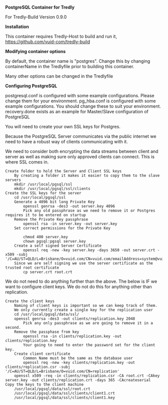 **PostgreSQL Container for Tredly**

For Tredly-Build Version 0.9.0

**Installation**

This container requires Tredly-Host to build and run it, https://github.com/vuid-com/tredly-build

**Modifying container options**

By default, the container name is "postgres". Change this by changing containerName in the Tredlyfile prior to building this container.

Many other options can be changed in the Tredlyfile


**Configuring PostgreSQL**

postgresql.conf is configured with some example configurations. Please change them for your environment.
pg_hba.conf is configured with some example configurations. You should change these to suit your environment.
recovery.done exists as an example for Master/Slave configuration of PostgreSQL

You will need to create your own SSL keys for Postgres.

Because the PostgreSQL Server communicates via the public internet we need to have a robust way of clients communicating with it.

We need to consider both encrypting the data streams between client and server as well as making sure only approved clients can connect. This is where SSL comes in.

    Create folder to hold the Server and Client SSL keys
        By creating a folder it makes it easier to copy them to the slave servers
        mkdir /usr/local/pgsql/ssl
        mkdir /usr/local/pgsql/ssl/clients
    Create the SSL keys for the server
        cd /usr/local/pgsql/ssl
        Generate a 4096 bit long Private Key
            openssl genrsa -des3 -out server.key 4096
            Pick any old passphrase as we need to remove it or Postgres requires it to be entered on startup
        Remove the Private Key passphrase
            openssl rsa -in server.key -out server.key
        Set correct permissions for the Private Key

            chmod 400 server.key
            chown pgsql:pgsql server.key
        Create a self signed Server Certificate
            openssl req -new -key server.key -days 3650 -out server.crt -x509 -subj '/C=AU/ST=QLD/L=Brisbane/O=vuid.com/CN=vuid.com/emailAddress=system@vuid.com'
        Since we are self signing we use the server certificate as the trusted root certificate
            cp server.crt root.crt

We do not need to do anything further than the above. The below is IF we want to configure client keys. We do not do this for anything other than replication.

    Create the client keys
        Naming of client keys is important so we can keep track of them.
        We only currently create a single key for the replication user
        cd /usr/local/pgsql/data/ssl/
        openssl genrsa -des3 -out clients/replication.key 2048
            Pick any only passphrase as we are going to remove it in a second.
        Remove the passphase from key
            openssl rsa -in clients/replication.key -out clients/replication.key
            Your going to need to enter the password set for the client key.
        Create client certificate
            Common Name must be the same as the database user
            openssl req -new -key clients/replication.key -out clients/replication.csr -subj '/C=AU/ST=QLD/L=Brisbane/O=vuid.com/CN=replication'
        openssl x509 -req -in clients/replication.csr -CA root.crt -CAkey server.key -out clients/replication.crt -days 365 -CAcreateserial
    Copy the keys to the client machine
        /usr/local/pgsql/data/ssl/root.crt
        /usr/local/pgsql/data/ssl/clients/client1.crt
        /usr/local/pgsql/data/ssl/clients/client1.key